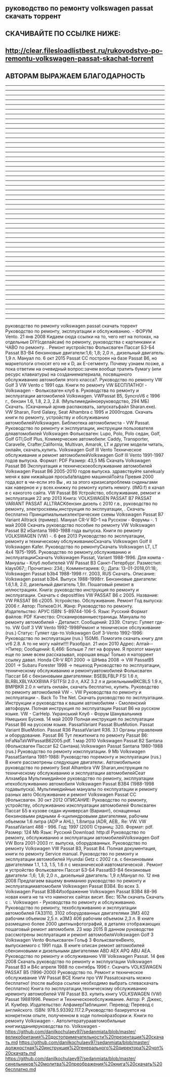 руководство по ремонту volkswagen passat скачать торрент
--------------------------------------------------
СКАЧИВАЙТЕ ПО ССЫЛКЕ НИЖЕ:
--------------------------------------------------
http://clear.filesloadlistbest.ru/rukovodstvo-po-remontu-volkswagen-passat-skachat-torrent
--------------------------------------------------
АВТОРАМ ВЫРАЖАЕМ БЛАГОДАРНОСТЬ
--------------------------------------------------
--------------------------------------------------
--------------------------------------------------
--------------------------------------------------
--------------------------------------------------
--------------------------------------------------
--------------------------------------------------
--------------------------------------------------
--------------------------------------------------
--------------------------------------------------
--------------------------------------------------
--------------------------------------------------
--------------------------------------------------
--------------------------------------------------
--------------------------------------------------
--------------------------------------------------
--------------------------------------------------
--------------------------------------------------
--------------------------------------------------
--------------------------------------------------
--------------------------------------------------
--------------------------------------------------
--------------------------------------------------
--------------------------------------------------
--------------------------------------------------
--------------------------------------------------
--------------------------------------------------
--------------------------------------------------
--------------------------------------------------
--------------------------------------------------
--------------------------------------------------
--------------------------------------------------
--------------------------------------------------
--------------------------------------------------
--------------------------------------------------
--------------------------------------------------
--------------------------------------------------
--------------------------------------------------
--------------------------------------------------
--------------------------------------------------
--------------------------------------------------
--------------------------------------------------
--------------------------------------------------
--------------------------------------------------
--------------------------------------------------
--------------------------------------------------
--------------------------------------------------
--------------------------------------------------
--------------------------------------------------
--------------------------------------------------
--------------------------------------------------
руководство по ремонту volkswagen passat скачать торрент Руководство по ремонту, эксплуатации и обслуживанию. - ФОРУМ Vento. 21 янв 2008  Кидаем сюда ссылки на то, чего нет на потоках, на отдельные DIY(сделайсам) по ремонту, руководства с картинками и ЧАВО по ремонту. . Ремонт иустройство Фольксваген Пассат Б3-Б4  Passat B3-B4 бензиновые двигатели:1,6; 1,8; 2,0 л., дизельный двигатель: 1,9 л. Мануал по. 6 окт 2015  Passat CC построен на базе Passat B6, но маркетологи относят его не к D, ак E-сегменту. Почему  узнаем позже, а пока ответим на очевидный вопрос:зачем вообще тратить бумагу (или ресурс клавиатуры) на созданиематериала, посвящнного обслуживанию автомобиля этого класса?. Руководство по ремонту VW Golf 3  VW Vento с 1991 ода. Книги по ремонту VW БЕСПЛАТНО! - Volkswagen - Фольксваген клуб в. Руководства по ремонту и эксплуатации автомобилей Volkswagen.  VWPassat B5, SyncroV6 с 1996 г., бензин 1.6, 1.8, 2.3, 2.8.  (Мультимедийноеруководство, 294 МБ) Скачать. (Скачанный архив распаковать, запускатьфайл Sharan.exe). VW Sharan, Ford Galaxy, Seat Alhambra с 1995 и 2000годов. Скачать книги по ремонту, устройству и обслуживанию автомобилейVolkswagen. Библиотека автомобилиста - VW Passat. Руководство по ремонту и эксплуатации, инструкции пользователя дляавтомобилей Volkswagen  Фольксваген: Lupo, Polo, Polo седан, Golf, Golf GTI,Golf Plus,  Коммерческие автомобили: Caddy, Transporter, Caravelle, Crafter,California, Multivan, Amarok, LT и другие модели читать, онлайн, скачать,купить. Volkswagen Golf III  Vento Техническое обслуживание и ремонт автомобилейVolkswagen Golf III  Vento 1991-1997 годов выпуска. Формат: PDF Размер: 43,5 МБ Скачать  Volkswagen Passat B6 Эксплуатация и техническоеобслуживание автомобилей Volkswagen Passat B6 2005-2010 годов выпуска. здравствуйте sanekua!у меня к вам нижайшая просьба!владею машинойТойта Превия 2000 года,вот в чм-если это Вы , из за этого кризисапроблема снденьгами как наверное и у всех.книжку по ремонту купить немогу. (IMG:f) я качал е с какогото сайта. VW Passat B6 Устройство, обслуживание, ремонт и эксплуатация
22 апр 2013  Книга: VOLKSWAGEN PASSAT B7  PASSAT VARIANT  PASSAT ALLTRACKбензин  дизель с 2010 г.в., руководство по ремонту, электросхемы,инструкция по эксплуатации, . Скачать бесплатно Принципиальныеэлектрические схемы Volkswagen Passat B7  Variant  Alltrack (пример). Мануал CR-V RD-1 на Русском - Форумы -. 1 май 2008  Скачать руководство пособие по ремонту VW Volkswagen Passat B2 иSantana 1980-1988 года выпуска. Книги по ремонту VOLKSWAGEN (VW) -. 6 фев 2013  Руководство по эксплуатации, ремонту и техническому обслуживаниюСкачать Volkswagen Golf II  Volkswagen Kafer. Руководство по ремонтуСкачать Volkswagen LT, LT 4x4 1975-1995. Руководство по ремонту,обслуживанию и эксплуатацииСкачать  Volkswagen Passat, Variant 1988-1996. Для компа - Мануалы - Клуб любителей VW Passat B3 Санкт-Петербург. Разместил: klays067;; Прочитано: 234;; Комментариев: 0;; Дата: 13-01-2018,01:18;. Volkswagen Passat b3b4 1988-1998 гг. 2003, RUS Скачать. Описание: Volkswagen passat b3b4. Выпуск 1988-1998гг. Бензиновые двигатели: 1.6,1.8, 2.0, дизельный двигатель 1,9л. Пошаговый ремонт в иллюстрациях. Книга: руководство  инструкция по ремонту и эксплуатации. Скачать c depositfiles VW PASSAT B6 с 2005. Название: VW PASSAT B6 с2005. Устройство. Обслуживание. Ремонт Год выпуска: 2006 г. Автор: ПопковО.Н. Жанр: Руководство по ремонту. Издательство: АРУС ISBN: 5-89744-106-5. Язык: Русский Формат файлов: PDF Качество: Отсканированныестраницы. Мануалы по ремонту автомобилей - Деталист. Сообщений: 2339. Статус: Гуляет где-то. VW Golf 3  VW Vento 1992-1998Ремонт и техническое обслуживание (rus.)  Статус: Гуляет где-то.Volkswagen Golf 3-Vento 1992-1996: Руководство по эксплуатации (rus.) 150Мб.  Помогите скачать книгу для vr6 2.8. А то не могу найти!!!! Разобрал. 21 июн 2010  Адрес: Алтай-->Питер; Сообщений: 6,466: Больше 7 лет на форуме. Я проэтот мануал еще по зиме всем рассказывал, хорошая вещь! Только я наторрент ссылку давал. Honda CR-V RD1 2000 -> ШНива 2008 -> VW PassatB5 2001 -> Subaru Forester 1998 -> пешеход
Руководство по эксплуатации, техническому обслуживанию и ремонтуавтомобилей Фольксваген Пассат Б6 с бензиновыми двигателями: BSEBLFBLP FSI 1.6 л, BLRBLXBLYAXXBWA FSITFSI 2.0 л, AXZ 3.2 л и дизельнымиBKCBLS 1.9 л, BMPBKR 2.0 л читать онлайн, скачать бесплатно, купить. Руководство по ремонту автомобилей VW -. VW Руководства по ремонту и эксплуатации -. Back To The Net. Скачать руководство по эксплуатации. Инструкции и руководства к вашим автомобилям - Смоленский автофорум. Полная инструкция по эксплуатации Passat B6 на русском языке. VW - CarHelp. Укранський Клуб - Форум Шанувальникв Нмецьких Бусикв. 14 май 2009  Полная инструкция по эксплуатации Passat B6 на русском языке.  PassatVariant Passat BlueMotion. Passat Variant BlueMotion. Passat R36 PassatVariant R36. 3.1 Органы управления и оборудование. Passat B6  Тут лежиткнига по ремонту Passat B6: InFaNaTaVWPassatB62005.pdf. 1 мар 2010  Volkswagen Passat B2  Santana (Фольксваген Пассат Б2  Сантана).Volkswagen Passat  Santana 1980-1988 (rus.) Руководство по ремонту иэксплуатации. 9 Mb Volkswagen PassatSantana 1981-1988: Руководство поремонту и эксплуатации (rus.) В книге рассмотрены следующие двигатели:. Автомобильное руководство по ремонту Seat Alhambra  VW Sharan,инструкция по техническому обслуживанию и эксплуатации автомобилейСеат Алхамбра  Мультимедийное руководство по ремонту, эксплуатации итехобслуживанию автомобиля Volkswagen Passat B3B4 (1988-1998 годавыпуска). Мультимедийные мануалы по експлуатации и ремонту разных авто
Обслуживание и ремонт Volkswagen Passat CC (Фольксваген. 30 окт 2012  ОПИСАНИЕ: Руководство по ремонту, устройству, обслуживанию иэксплуатации автомобилей Фолксваген Пассат Б5 в кузове седан иуниверсал (Вариант), оснащенных бензиновыми рядными 4-хцилиндровыми двигателями, рабочим объемом 1.6 литра (ADP и AHL), 1.8литра (ADR, AEB,. Re: VW. VW PassatVariant 488 - 996. Год: 1997 (2001) Страниц: 320. Формат: pdf. Размер: 124 Mb Язык: Русский Download: http:dl Руководство по ремонту, обслуживанию и эксплуатации автомобилейVolkswagen Golf  VW Bora 2001-2003 гг. выпуска, оборудованных. Руководство по ремонту Volkswagen VW Passat B3, Passat B4. Полная документация, книги по ремонту  Service manual. Руководство по ремонту и эксплуатации автомобилей Hyundai Getz с 2002 г.в. с бензиновыми двигателями 1.1, 1.3, 1.5, 1.6 л с механической иавтоматической . Ремонт и устройство Фольксваген Пассат Б3-Б4  PassatB3-B4 бензиновые двигатели :1,6; 1,8; 2,0 л., дизельный двигатель: 1,9 л;Мануал по. 12 янв 2008  Предлагаем вашему вниманию руководство по ремонту и эксплуатацииавтомобиля Volkswagen Passat B3B4. Во всех  3. Volkswagen Passat B3B4Изображение Volkswagen Passat B3B4 88-96 новая книга не та что намногих сайтах висит. Вес: 167м скачать  Скачать с :. Volkswagen - Руководства по ремонту и обслуживанию. Руководство по ремонту, техобслуживанию и эксплуатации автомобилей ГАЗ3110, 3102 оборудованных двигателями ЗМЗ 402 рабочим объемом 2,5 л. иЗМЗ 406 рабочим объемом 2,3 л. В книге размещено более 2000 цветныхфотографий, в деталях отображающих пошаговый ремонт автомобиля. 23 мар 2015  В данном руководстве рассмотрены эксплуатация и ремонт автомобиляVolkswagen Golf 3  Volkswagen Vento  Фольксваген Гольф 3  ФольксвагенВенто, выпускаемого с 1991 года. В книге описан ремонт автомобилей сбензиновыми и дизельными двигателями ABD  AEX  APQ  ABU  AEA. Руководство по ремонту и обслуживанию VW Volkswagen Passat. 14 фев 2008  Скачать руководство по ремонту и эксплуатации Volkswagen Passat B3 и B4с апреля 1988 по сентябрь 1996 г.
Скачать VOLKSWAGEN PASSAT B5 (1996-2000) Руководство по. Ремонт и техническое обслуживание VW Passat ВСЕ Книги про VW Passatскачать можно бесплатно! (после выбора ссылки необходимо выбрать слеваскачать бесплатно) Книга по эксплуатации,техническому обслуживанию иремонту автомобилей VW Passat В3. купить книгу VOLKSWAGEN (VW) Passat 19881996. Ремонт и Техническоеобслуживание. Автор: Р. Джекс, И. Кумбер. Издательство: АлфамерПаблишинг. Перевод: Перевод с английского. ISBN: 978.5.93392.117.2.Руководство базируется на конкретном опыте, полученном в ходе полнойразборки и. Книги по ремонту Volkswagen -. Автолитератураавтомобильные книгиизданияруководства по. Volkswagen -
https://github.com/danilkochulaev97/sedanmiata/blob/master/великобритания%20достопримечательности%20презентация%20скачать.md
https://github.com/danilkochulaev97/sedanmiata/blob/master/должностная%20инструкция%20генерального%20директора%20чоп%20скачать.md
https://github.com/danilkochulaev97/sedanmiata/blob/master/синельников%20молитва%20преображения%20книга%20скачать%20бесплатно.md